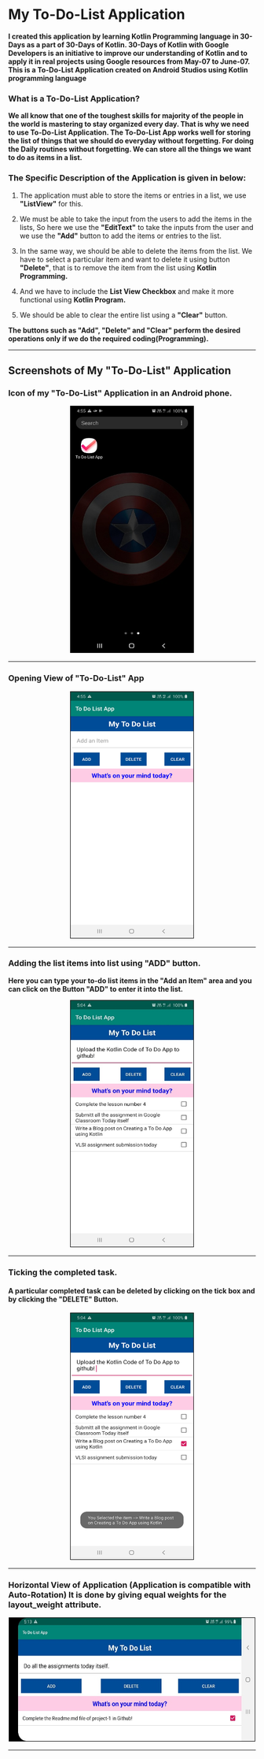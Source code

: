 # My To-Do-List Application

**I created this application by learning Kotlin Programming language in 30-Days as a part of 30-Days of Kotlin. 30-Days of Kotlin with Google Developers is an initiative to improve our understanding of Kotlin and to apply it in real projects using Google resources from May-07 to June-07.
This is a To-Do-List Application created on Android Studios using Kotlin programming language**

### What is a To-Do-List Application?

**We all know that one of the toughest skills for majority of the people in the world is mastering to stay organized every day. That is why we need to use To-Do-List Application. The To-Do-List App works well for storing the list of things that we should do everyday without forgetting. For doing the Daily routines without forgetting. We can store all the things we want to do as items in a list.**

### The Specific Description of the Application is given in below:

1. The application must able to store the items or entries in a list, we use **"ListView"** for this.

1. We must be able to take the input from the users to add the items in the lists, So here we use the **"EditText"** to take the inputs from the user and we use the **"Add"** button to add the items or entries to the list.

1. In the same way, we should be able to delete the items from the list. We have to select a particular item and want to delete it using button **"Delete"**, that is to remove the item from the list using **Kotlin Programming.**
 
1. And we have to include the **List View Checkbox** and make it more functional using **Kotlin Program.**

1. We should be able to clear the entire list using a **"Clear"** button.

**The buttons such as "Add", "Delete" and "Clear" perform the desired operations only if we do the required coding(Programming).**

--- 

## Screenshots of My "To-Do-List" Application

### Icon of my "To-Do-List" Application in an Android phone.


<p align="center">
<kbd><img src = https://github.com/akhilaku/My-To-Do-List-App/blob/master/Screenshots-Of-App/Screenshot-1.jpg style="border: 1px solid black" width=250 height=500/></kbd>
</p>

---

### Opening View of "To-Do-List" App


<p align="center">
<kbd><img src = https://github.com/akhilaku/My-To-Do-List-App/blob/master/Screenshots-Of-App/Screenshot-2.jpg  width=250 height=500 style="border: 1px solid black"></kbd>
</p>

---
### Adding the list items into list using "ADD" button.

**Here you can type your to-do list items in the "Add an Item" area and you can click on the Button "ADD" to enter it into the list.**


<p align="center">
<kbd><img src = https://github.com/akhilaku/My-To-Do-List-App/blob/master/Screenshots-Of-App/Screenshot-3.jpg style="border: 1px solid black"  width=250 height=500></kbd>
</p>

---

### Ticking the completed task.
#### A particular completed task can be deleted by clicking on the tick box and by clicking the "DELETE" Button.


<p align="center">
<kbd><img src = https://github.com/akhilaku/My-To-Do-List-App/blob/master/Screenshots-Of-App/Screenshot-4.jpg  width=250 height=500 style="border: 1px solid black"></kbd>
</p>

---

### Horizontal View of Application (Application is compatible with Auto-Rotation) It is done by giving equal weights for the layout_weight attribute.


<p align="center">
<kbd><img src = https://github.com/akhilaku/My-To-Do-List-App/blob/master/Screenshots-Of-App/Screenshot-5.jpg style="border: 1px solid black"  height=250 width=500></kbd>
</p>

---
